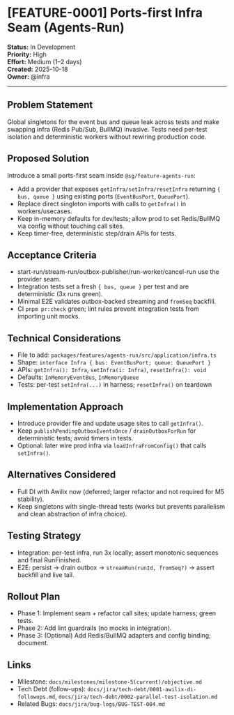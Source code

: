 # [FEATURE-0001] Ports-first Infra Seam (Agents-Run)

**Status:** In Development  
**Priority:** High  
**Effort:** Medium (1–2 days)  
**Created:** 2025-10-18  
**Owner:** @infra

---

## Problem Statement
Global singletons for the event bus and queue leak across tests and make swapping infra (Redis Pub/Sub, BullMQ) invasive. Tests need per-test isolation and deterministic workers without rewiring production code.

## Proposed Solution
Introduce a small ports-first seam inside `@sg/feature-agents-run`:
- Add a provider that exposes `getInfra/setInfra/resetInfra` returning `{ bus, queue }` using existing ports (`EventBusPort`, `QueuePort`).
- Replace direct singleton imports with calls to `getInfra()` in workers/usecases.
- Keep in-memory defaults for dev/tests; allow prod to set Redis/BullMQ via config without touching call sites.
- Keep timer-free, deterministic step/drain APIs for tests.

## Acceptance Criteria
- start-run/stream-run/outbox-publisher/run-worker/cancel-run use the provider seam.
- Integration tests set a fresh `{ bus, queue }` per test and are deterministic (3x runs green).
- Minimal E2E validates outbox-backed streaming and `fromSeq` backfill.
- CI `pnpm pr:check` green; lint rules prevent integration tests from importing unit mocks.

## Technical Considerations
- File to add: `packages/features/agents-run/src/application/infra.ts`
- Shape: `interface Infra { bus: EventBusPort; queue: QueuePort }`
- APIs: `getInfra(): Infra`, `setInfra(i: Infra)`, `resetInfra(): void`
- Defaults: `InMemoryEventBus`, `InMemoryQueue`
- Tests: per-test `setInfra(...)` in harness; `resetInfra()` on teardown

## Implementation Approach
- Introduce provider file and update usage sites to call `getInfra()`.
- Keep `publishPendingOutboxEventsOnce` / `drainOutboxForRun` for deterministic tests; avoid timers in tests.
- Optional: later wire prod infra via `loadInfraFromConfig()` that calls `setInfra()`.

## Alternatives Considered
- Full DI with Awilix now (deferred; larger refactor and not required for M5 stability).
- Keep singletons with single-thread tests (works but prevents parallelism and clean abstraction of infra choice).

## Testing Strategy
- Integration: per-test infra, run 3x locally; assert monotonic sequences and final RunFinished.
- E2E: persist → drain outbox → `streamRun(runId, fromSeq?)` → assert backfill and live tail.

## Rollout Plan
- Phase 1: Implement seam + refactor call sites; update harness; green tests.
- Phase 2: Add lint guardrails (no mocks in integration).
- Phase 3: (Optional) Add Redis/BullMQ adapters and config binding; document.

## Links
- Milestone: `docs/milestones/milestone-5(current)/objective.md`
- Tech Debt (follow-ups): `docs/jira/tech-debt/0001-awilix-di-followups.md`, `docs/jira/tech-debt/0002-parallel-test-isolation.md`
- Related Bugs: `docs/jira/bug-logs/BUG-TEST-004.md`
